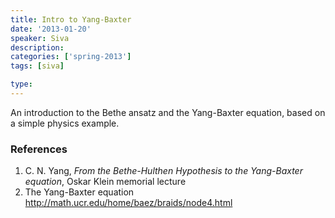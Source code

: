 ```yaml
---
title: Intro to Yang-Baxter
date: '2013-01-20'
speaker: Siva
description:
categories: ['spring-2013']
tags: [siva]

type:
---
```


An introduction to the Bethe ansatz and the Yang-Baxter equation, based on a simple physics example.

### References
1. C. N. Yang, *From the Bethe-Hulthen Hypothesis to the Yang-Baxter equation*, Oskar Klein memorial lecture
2. The Yang-Baxter equation <http://math.ucr.edu/home/baez/braids/node4.html>
